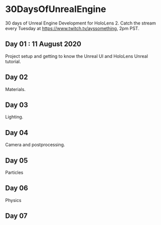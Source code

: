 # 30DaysOfUnrealEngine

30 days of Unreal Engine Development for HoloLens 2.
Catch the stream every Tuesday at https://www.twitch.tv/ayssomething, 2pm PST. 

## Day 01 : 11 August 2020

Project setup and getting to know the Unreal UI and HoloLens Unreal tutorial.

## Day 02 

Materials.

## Day 03

Lighting.

## Day 04 

Camera and postprocessing.

## Day 05

Particles

## Day 06

Physics

## Day 07


